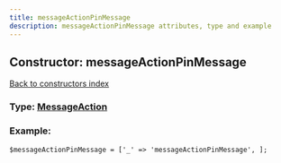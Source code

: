 ```yaml
---
title: messageActionPinMessage
description: messageActionPinMessage attributes, type and example
---
```

## Constructor: messageActionPinMessage  
[Back to constructors index](index.md)






### Type: [MessageAction](../types/MessageAction.md)


### Example:

```
$messageActionPinMessage = ['_' => 'messageActionPinMessage', ];
```